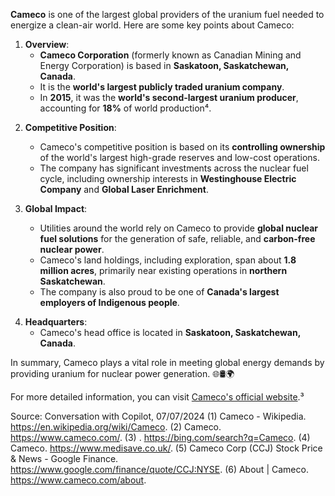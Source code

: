 **Cameco** is one of the largest global providers of the uranium fuel needed to energize a clean-air world. Here are some key points about Cameco:

1. **Overview**:
   - **Cameco Corporation** (formerly known as Canadian Mining and Energy Corporation) is based in **Saskatoon, Saskatchewan, Canada**.
   - It is the **world's largest publicly traded uranium company**.
   - In **2015**, it was the **world's second-largest uranium producer**, accounting for **18%** of world production⁴.
<!--SR:!2024-07-11,4,270!2024-07-11,4,270-->

2. **Competitive Position**:
   - Cameco's competitive position is based on its **controlling ownership** of the world's largest high-grade reserves and low-cost operations.
   - The company has significant investments across the nuclear fuel cycle, including ownership interests in **Westinghouse Electric Company** and **Global Laser Enrichment**.

3. **Global Impact**:
   - Utilities around the world rely on Cameco to provide **global nuclear fuel solutions** for the generation of safe, reliable, and **carbon-free nuclear power**.
   - Cameco's land holdings, including exploration, span about **1.8 million acres**, primarily near existing operations in **northern Saskatchewan**.
   - The company is also proud to be one of **Canada's largest employers of Indigenous people**.
<!--SR:!2024-07-11,4,270!2024-07-11,4,270-->

4. **Headquarters**:
   - Cameco's head office is located in **Saskatoon, Saskatchewan, Canada**.
<!--SR:!2024-07-11,4,270!2024-07-11,4,270-->

In summary, Cameco plays a vital role in meeting global energy demands by providing uranium for nuclear power generation. 🌐🛢️🌍

For more detailed information, you can visit [Cameco's official website](https://www.cameco.com/).³

Source: Conversation with Copilot, 07/07/2024
(1) Cameco - Wikipedia. https://en.wikipedia.org/wiki/Cameco.
(2) Cameco. https://www.cameco.com/.
(3) . https://bing.com/search?q=Cameco.
(4) Cameco. https://www.medisave.co.uk/.
(5) Cameco Corp (CCJ) Stock Price & News - Google Finance. https://www.google.com/finance/quote/CCJ:NYSE.
(6) About | Cameco. https://www.cameco.com/about.